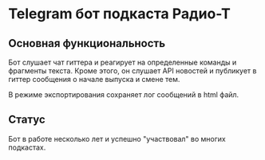 # Telegram бот подкаста Радио-Т

## Основная функциональность

Бот слушает чат гиттера и реагирует на определенные команды и фрагменты текста. Кроме этого, он слушает
API новостей и публикует в гиттер сообщения о начале выпуска и смене тем.

В режиме экспортирования сохраняет лог сообщений в html файл.

## Статус

Бот в работе несколько лет и успешно "участвовал" во многих подкастах. 
